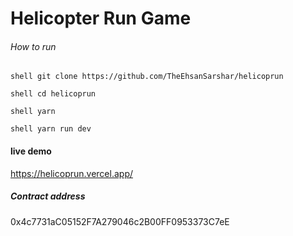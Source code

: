 # Helicopter Run Game

###### How to run

`shell git clone https://github.com/TheEhsanSarshar/helicoprun`

`shell cd helicoprun `

`shell yarn `

`shell yarn run dev `

#### live demo

https://helicoprun.vercel.app/

##### Contract address

0x4c7731aC05152F7A279046c2B00FF0953373C7eE
